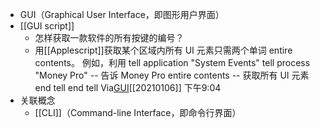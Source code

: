 -  GUI（Graphical User Interface，即图形用户界面）
- [[GUI script]]
    - 怎样获取一款软件的所有按键的编号？
    - 用[[Applescript]]获取某个区域内所有 UI 元素只需两个单词 entire contents。
例如，利用
tell application "System Events"
    tell process "Money Pro" -- 告诉 Money Pro
        entire contents -- 获取所有 UI 元素
    end tell
end tell
Via[GUI](https://roamresearch.com/#/app/xinyiheng/page/7EF3Km-vB)[[20210106]] 下午9:04
- 关联概念
    - [[CLI]]（Command-line Interface，即命令行界面）
